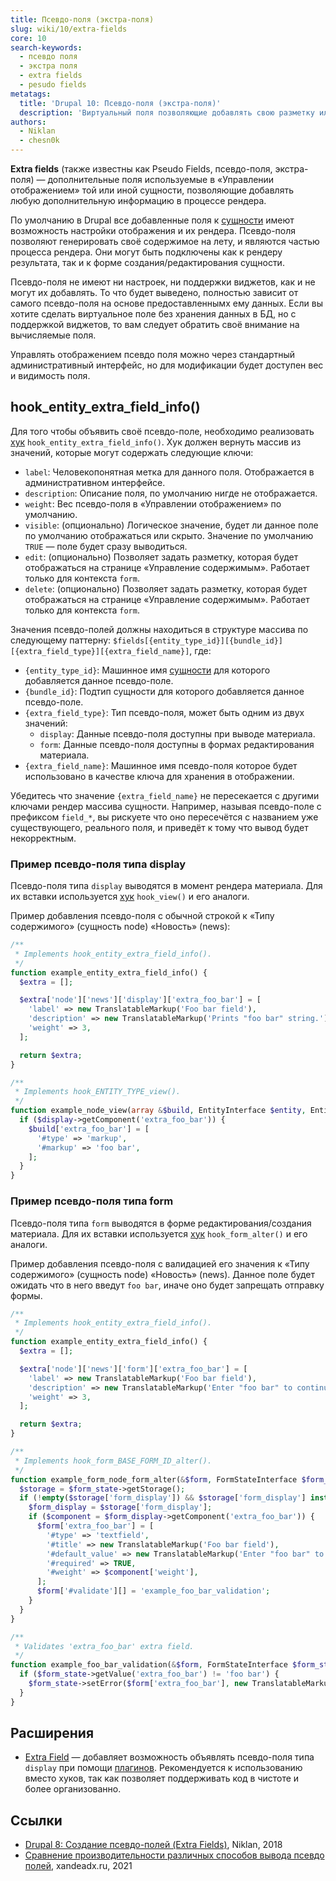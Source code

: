 ```yaml
---
title: Псевдо-поля (экстра-поля)
slug: wiki/10/extra-fields
core: 10
search-keywords:
  - псевдо поля
  - экстра поля
  - extra fields
  - pesudo fields
metatags:
  title: 'Drupal 10: Псевдо-поля (экстра-поля)'
  description: 'Виртуальный поля позволяющие добавлять свою разметку или элементы в форму материалов сущностей.'
authors:
  - Niklan
  - chesn0k
---
```


**Extra fields** (также известны как Pseudo Fields, псевдо-поля, экстра-поля) — дополнительные поля используемые в «Управлении отображением» той или иной сущности, позволяющие добавлять любую дополнительную информацию в процессе рендера.

По умолчанию в Drupal все добавленные поля к [сущности](../../entities/index.md) имеют возможность настройки отображения и их рендера. Псевдо-поля позволяют генерировать своё содержимое на лету, и являются частью процесса рендера. Они могут быть подключены как к рендеру результата, так и к форме создания/редактирования сущности.

Псевдо-поля не имеют ни настроек, ни поддержки виджетов, как и не могут их добавлять. То что будет выведено, полностью зависит от самого псевдо-поля на основе предоставленнымх ему данных. Если вы хотите сделать виртуальное поле без хранения данных в БД, но с поддержкой виджетов, то вам следует обратить своё внимание на вычисляемые поля.

Управлять отображением псевдо поля можно через стандартный административный интерфейс, но для модификации будет доступен вес и видимость поля.

## hook_entity_extra_field_info()

Для того чтобы объявить своё псевдо-поле, необходимо реализовать [хук](../index.md) `hook_entity_extra_field_info()`. Хук должен вернуть массив из значений, которые могут содержать следующие ключи:

- `label`: Человекопонятная метка для данного поля. Отображается в административном интерфейсе.
- `description`: Описание поля, по умолчанию нигде не отображается.
- `weight`: Вес псевдо-поля в «Управлении отображением» по умолчанию.
- `visible`: (опционально) Логическое значение, будет ли данное поле по умолчанию отображаться или скрыто. Значение по умолчанию `TRUE` — поле будет сразу выводиться.
- `edit`: (опционально) Позволяет задать разметку, которая будет отображаться на странице «Управление содержимым». Работает только для контекста `form`.
- `delete`: (опционально) Позволяет задать разметку, которая будет отображаться на странице «Управление содержимым». Работает только для контекста `form`.

Значения псевдо-полей должны находиться в структуре массива по следующему паттерну: `$fields[{entity_type_id}][{bundle_id}][{extra_field_type}][{extra_field_name}]`, где:

- `{entity_type_id}`: Машинное имя [сущности](../../entities/index.md) для которого добавляется данное псевдо-поле.
- `{bundle_id}`: Подтип сущности для которого добавляется данное псевдо-поле.
- `{extra_field_type}`: Тип псевдо-поля, может быть одним из двух значений:
    - `display`: Данные псевдо-поля доступны при выводе материала.
    - `form`: Данные псевдо-поля доступны в формах редактирования материала.
- `{extra_field_name}`: Машинное имя псевдо-поля которое будет использовано в качестве ключа для хранения в отображении.

<Aside>

Убедитесь что значение `{extra_field_name}` не пересекается с другими ключами рендер массива сущности. Например, называя псевдо-поле с префиксом `field_*`, вы рискуете что оно пересечётся с названием уже существующего, реального поля, и приведёт к тому что вывод будет некорректным.

</Aside>

### Пример псевдо-поля типа display

Псевдо-поля типа `display` выводятся в момент рендера материала. Для их вставки используется [хук](../index.md) `hook_view()` и его аналоги.

Пример добавления псевдо-поля с обычной строкой к «Типу содержимого» (сущность node) «Новость» (news):

```php
/**
 * Implements hook_entity_extra_field_info().
 */
function example_entity_extra_field_info() {
  $extra = [];

  $extra['node']['news']['display']['extra_foo_bar'] = [
    'label' => new TranslatableMarkup('Foo bar field'),
    'description' => new TranslatableMarkup('Prints "foo bar" string.'),
    'weight' => 3,
  ];

  return $extra;
}

/**
 * Implements hook_ENTITY_TYPE_view().
 */
function example_node_view(array &$build, EntityInterface $entity, EntityViewDisplayInterface $display, $view_mode) {
  if ($display->getComponent('extra_foo_bar')) {
    $build['extra_foo_bar'] = [
      '#type' => 'markup',
      '#markup' => 'foo bar',
    ];
  }
}
```

### Пример псевдо-поля типа form

Псевдо-поля типа `form` выводятся в форме редактирования/создания материала. Для их вставки используется [хук](../index.md) `hook_form_alter()` и его аналоги.

Пример добавления псевдо-поля с валидацией его значения к «Типу содержимого» (сущность node) «Новость» (news). Данное поле будет ожидать что в него введут `foo bar`, иначе оно будет запрещать отправку формы.

```php
/**
 * Implements hook_entity_extra_field_info().
 */
function example_entity_extra_field_info() {
  $extra = [];

  $extra['node']['news']['form']['extra_foo_bar'] = [
    'label' => new TranslatableMarkup('Foo bar field'),
    'description' => new TranslatableMarkup('Enter "foo bar" to continue.'),
    'weight' => 3,
  ];

  return $extra;
}

/**
 * Implements hook_form_BASE_FORM_ID_alter().
 */
function example_form_node_form_alter(&$form, FormStateInterface $form_state, $form_id) {
  $storage = $form_state->getStorage();
  if (!empty($storage['form_display']) && $storage['form_display'] instanceof EntityFormDisplay) {
    $form_display = $storage['form_display'];
    if ($component = $form_display->getComponent('extra_foo_bar')) {
      $form['extra_foo_bar'] = [
        '#type' => 'textfield',
        '#title' => new TranslatableMarkup('Foo bar field'),
        '#default_value' => new TranslatableMarkup('Enter "foo bar" to continue.'),
        '#required' => TRUE,
        '#weight' => $component['weight'],
      ];
      $form['#validate'][] = 'example_foo_bar_validation';
    }
  }
}

/**
 * Validates 'extra_foo_bar' extra field.
 */
function example_foo_bar_validation(&$form, FormStateInterface $form_state) {
  if ($form_state->getValue('extra_foo_bar') != 'foo bar') {
    $form_state->setError($form['extra_foo_bar'], new TranslatableMarkup('Enter "foo bar" to proceed.'));
  }
}
```

## Расширения

- [Extra Field](https://www.drupal.org/project/extra_field) — добавляет возможность объявлять псевдо-поля типа `display` при помощи [плагинов](../../plugins/index.md). Рекомендуется к использованию вместо хуков, так как позволяет поддерживать код в чистоте и более организованно.

## Ссылки

- [Drupal 8: Создание псевдо-полей (Extra Fields)](https://niklan.net/blog/177), Niklan, 2018
- [Сравнение производительности различных способов вывода псевдо полей](http://xandeadx.ru/blog/drupal/1003), xandeadx.ru, 2021
